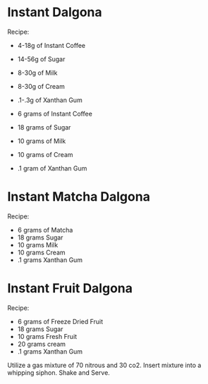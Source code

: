 # Instant Dalgona

Recipe:
- 4-18g of Instant Coffee
- 14-56g of Sugar
- 8-30g of Milk
- 8-30g of Cream
- .1-.3g of Xanthan Gum

- 6 grams of Instant Coffee
- 18 grams of Sugar
- 10 grams of Milk
- 10 grams of Cream
- .1 gram of Xanthan Gum


# Instant Matcha Dalgona

Recipe:
- 6 grams of Matcha
- 18 grams Sugar
- 10 grams Milk
- 10 grams Cream
- .1 grams Xanthan Gum

# Instant Fruit Dalgona

Recipe:
- 6 grams of Freeze Dried Fruit
- 18 grams Sugar
- 10 grams Fresh Fruit
- 20 grams cream
- .1 grams Xanthan Gum

Utilize a gas mixture of 70 nitrous and 30 co2.
Insert mixture into a whipping siphon.
Shake and Serve.

